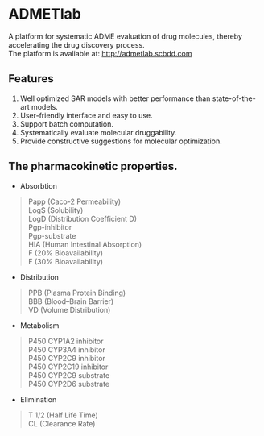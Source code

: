 # ADMETlab
A platform for systematic ADME evaluation of drug molecules, thereby accelerating the drug discovery process.<br>
The platform is avaliable at: http://admetlab.scbdd.com 

## Features
1. Well optimized SAR models with better performance than state-of-the-art models.
2. User-friendly interface and easy to use.
3. Support batch computation.
4. Systematically evaluate molecular druggability.
5. Provide constructive suggestions for molecular optimization.

## The pharmacokinetic properties.
* Absorbtion

> Papp (Caco-2 Permeability)<br/>
> LogS (Solubility)<br/>
> LogD (Distribution Coefficient D)<br/>
> Pgp-inhibitor<br/>
> Pgp-substrate<br/>
> HIA (Human Intestinal Absorption)<br/>
> F (20% Bioavailability)<br/>
> F (30% Bioavailability)<br/>

* Distribution

> PPB (Plasma Protein Binding)<br/>
> BBB (Blood–Brain Barrier)<br/>
> VD (Volume Distribution)<br/>

* Metabolism

> P450 CYP1A2 inhibitor<br/>
> P450 CYP3A4 inhibitor<br/>
> P450 CYP2C9 inhibitor<br/>
> P450 CYP2C19 inhibitor<br/>
> P450 CYP2C9 substrate<br/>
> P450 CYP2D6 substrate<br/>

* Elimination

> T 1/2 (Half Life Time)<br/>
> CL (Clearance Rate)<br/>


